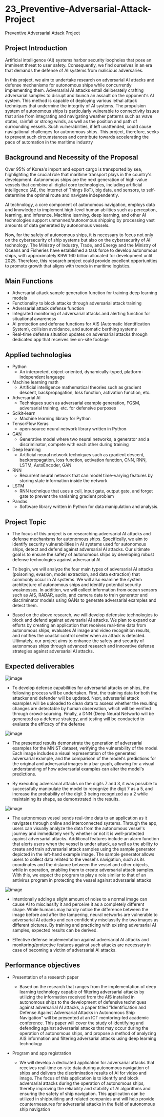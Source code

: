 # 23_Preventive-Adversarial-Attack-Project
Preventive Adversarial Attack Project

## Project Introduction
Artificial intelligence (AI) systems harbor security loopholes that pose an imminent threat to user safety. Consequently, we find ourselves in an era that demands the defense of AI systems from malicious adversaries.

In this project, we aim to undertake research on adversarial AI attacks and defense mechanisms for autonomous ships while concurrently implementing them. Adversarial AI attacks entail deliberately crafting adversarial samples to disrupt and launch an assault on the opponent's AI system. This method is capable of deploying various lethal attack techniques that undermine the integrity of AI systems. The propulsion system of autonomous ships is particularly vulnerable to connectivity issues that arise from integrating and navigating weather patterns such as wave states, rainfall or strong winds, as well as the position and path of surrounding vessels. Such vulnerabilities, if left unattended, could cause navigational challenges for autonomous ships. This project, therefore, seeks to prevent such circumstances and contribute towards accelerating the pace of automation in the maritime industry

## Background and Necessity of the Proposal
Over 95% of Korea's import and export cargo is transported by sea, highlighting the crucial role that maritime transport plays in the country's development. Autonomous ships are the next generation of high-value vessels that combine all digital core technologies, including artificial intelligence (AI), the Internet of Things (IoT), big data, and sensors, to self-determine the optimal route and navigate independently.

AI technology, a core component of autonomous navigation, employs data and knowledge to implement high-level human abilities such as perception, learning, and inference. Machine learning, deep learning, and other AI technologies support unmanned/autonomous shipping by processing vast amounts of data generated by autonomous vessels.

Now, for the safety of autonomous ships, it is necessary to focus not only on the cybersecurity of ship systems but also on the cybersecurity of AI technology. The Ministry of Industry, Trade, and Energy and the Ministry of Oceans and Fisheries have established a task force to develop autonomous ships, with approximately KRW 160 billion allocated for development until 2025. Therefore, this research project could provide excellent opportunities to promote growth that aligns with trends in maritime logistics.

## Main Functions
- Adversarial attack sample generation function for training deep learning models
- Functionality to block attacks through adversarial attack training
- Adversarial attack defense function
- Integrated monitoring of adversarial attacks and alerting function for situational awareness
- AI protection and defense functions for AIS (Automatic Identification System), collision avoidance, and automatic berthing systems
- Real-time defense situation updates on adversarial attacks through dedicated app that receives live on-site footage

## Applied technologies
- Python
  - An interpreted, object-oriented, dynamically-typed, platform-independent language
- Machine learning math
  - Artificial intelligence mathematical theories such as gradient descent, backpropagation, loss function, activation function, etc.
- Adversarial AI
  - Techniques such as adversarial example generation, FGSM, adversarial training, etc. for defensive purposes
- Scikit-learn
  - Machine learning library for Python
- TensorFlow Keras
  - open-source neural network library written in Python
- GAN
  - Generative model where two neural networks, a generator and a discriminator, compete with each other during training
- Deep learning
  - Artificial neural network techniques such as gradient descent, backpropagation, loss function, activation function, CNN, RNN, LSTM, AutoEncoder, GAN
- RNN
  - Recurrent neural network that can model time-varying features by storing state information inside the network
- LSTM
  - RNN technique that uses a cell, input gate, output gate, and forget gate to prevent the vanishing gradient problem
- Pandas
  - Software library written in Python for data manipulation and analysis.
  
## Project Topic
- The focus of this project is on researching adversarial AI attacks and defense mechanisms for autonomous ships. Specifically, we aim to identify security vulnerabilities in AI systems used for autonomous ships, detect and defend against adversarial AI attacks. Our ultimate goal is to ensure the safety of autonomous ships by developing robust defense technologies against adversarial AI.

- To begin, we will analyze the four main types of adversarial AI attacks (poisoning, evasion, model extraction, and data extraction) that commonly occur in AI systems. We will also examine the system architecture of autonomous ships and identify potential security weaknesses. In addition, we will collect information from ocean sensors such as AIS, RADAR, audio, and camera data to train generator and discriminator models using GANs to generate adversarial examples and detect them.

- Based on the above research, we will develop defensive technologies to block and defend against adversarial AI attacks. We plan to expand our efforts by creating an application that receives real-time data from autonomous ships, evaluates AI image and video recognition results, and notifies the coastal control center when an attack is detected. Ultimately, our project aims to enhance the safety and security of autonomous ships through advanced research and innovative defense strategies against adversarial AI attacks.

## Expected deliverables
![image](https://user-images.githubusercontent.com/107015573/235577903-f5018e81-8b59-4f16-aada-b69ad944db1f.png)
- To develop defense capabilities for adversarial attacks on ships, the following process will be undertaken. First, the training data for both the attacker and defender will be updated. Next, adversarial attack examples will be uploaded to clean data to assess whether the resulting changes are detectable by human observation, which will be verified through crowd-sourcing. Finally, a DNN (Deep Neural Network) will be generated as a defense strategy, and testing will be conducted to evaluate the efficacy of the defense

![image](https://user-images.githubusercontent.com/107015573/235577989-adcead35-5826-468f-88af-d7046daf6e65.png)
- The presented results demonstrate the generation of adversarial examples for the MNIST dataset, verifying the vulnerability of the model. Each image includes a visual representation of the generated adversarial example, and the comparison of the model's predictions for the original and adversarial images in a bar graph, allowing for a visual understanding of how adversarial examples can alter the model's predictions.

- By executing adversarial attacks on the digits 7 and 3, it was possible to successfully manipulate the model to recognize the digit 7 as a 5, and increase the probability of the digit 3 being recognized as a 2 while maintaining its shape, as demonstrated in the results.

![image](https://user-images.githubusercontent.com/107015573/235578104-31be5888-db07-4108-bd24-306a15d08ae0.png)

- The autonomous vessel sends real-time data to an application as it navigates through online and interconnected systems. Through the app, users can visually analyze the data from the autonomous vessel's journey and immediately verify whether or not it is well-protected against adversarial attacks. Additional features include an alarm function that alerts users when the vessel is under attack, as well as the ability to create and train adversarial attack samples using the sample generator depicted in the left-hand example image. The sample generator allows users to collect data related to the vessel's navigation, such as its coordinates and the distance between the vessel and other objects, while in operation, enabling them to create adversarial attack samples. With this, we expect the program to play a role similar to that of an antivirus program in protecting the vessel against adversarial attacks

![image](https://user-images.githubusercontent.com/107015573/235578184-81d7e648-86a7-4059-a956-c285df3926a0.png)
- Intentionally adding a slight amount of noise to a normal image can cause AI to misclassify it and perceive it as a completely different shape. While humans may hardly notice the difference between the image before and after the tampering, neural networks are vulnerable to adversarial AI attacks and can confidently misclassify the two images as different pictures. By training and practicing with existing adversarial AI samples, expected results can be derived.

- Effective defense implementation against adversarial AI attacks and monitoring/protective features against such attacks are necessary in case of becoming a victim of adversarial AI attacks.

## Performance objectives
- Presentation of a research paper
  - Based on the research that ranges from the implementation of deep learning technology capable of filtering adversarial attacks by utilizing the information received from the AIS installed in autonomous ships to the development of defensive techniques against adversarial AI attacks, a paper titled "Identification and Defense Against Adversarial Attacks in Autonomous Ship Navigation" will be presented at an ICT mentoring-led academic conference. This paper will cover the study of identifying and defending against adversarial attacks that may occur during the operation of autonomous ships, and propose a method of analyzing AIS information and filtering adversarial attacks using deep learning technology

- Program and app registration
  - We will develop a dedicated application for adversarial attacks that receives real-time on-site data during autonomous navigation of ships and delivers the discrimination results of AI for video and image. The focus of this application is to identify and block adversarial attacks during the operation of autonomous ships, thereby improving the reliability and stability of AI algorithms and ensuring the safety of ship navigation. This application can be utilized in shipbuilding and related companies and will help provide countermeasures for adversarial attacks in the field of autonomous ship navigation
